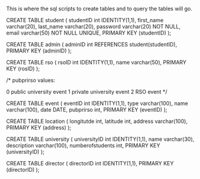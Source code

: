 This is where the sql scripts to create tables and to query the tables will go.


CREATE TABLE student
(
studentID int IDENTITY(1,1),
first_name varchar(20),
last_name varchar(20),
password varchar(20) NOT NULL,
email varchar(50) NOT NULL UNIQUE,
PRIMARY KEY (studentID)
);

CREATE TABLE admin
(
adminID int REFERENCES student(studentID),
PRIMARY KEY (adminID)
);

CREATE TABLE rso
(
rsoID int IDENTITY(1,1),
name varchar(50),
PRIMARY KEY (rosID)
);


/* 
pubprirso values:

0 public university event
1 private university event
2 RSO event
*/

CREATE TABLE event
(
eventID int IDENTITY(1,1),
type varchar(100),
name varchar(100),
date DATE,
pubprirso int,
PRIMARY KEY (eventID)
);

CREATE TABLE location 
(
longitutde int,
latitude int,
address varchar(100),
PRIMARY KEY (address)
);

CREATE TABLE university 
(
universityID int IDENTITY(1,1),
name varchar(30),
description varchar(100),
numberofstudents int,
PRIMARY KEY (universityID)
);

CREATE TABLE director
(
directorID int IDENTITY(1,1),
PRIMARY KEY (directorID)
);